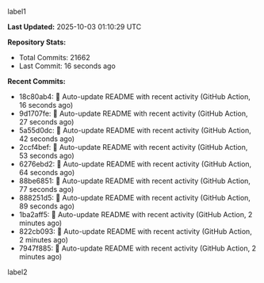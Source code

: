 
label1 
<!-- ACTIVITY_START -->
**Last Updated:** 2025-10-03 01:10:29 UTC

**Repository Stats:**
- Total Commits: 21662
- Last Commit: 16 seconds ago

**Recent Commits:**
- 18c80ab4: 🤖 Auto-update README with recent activity (GitHub Action, 16 seconds ago)
- 9d1707fe: 🤖 Auto-update README with recent activity (GitHub Action, 27 seconds ago)
- 5a55d0dc: 🤖 Auto-update README with recent activity (GitHub Action, 42 seconds ago)
- 2ccf4bef: 🤖 Auto-update README with recent activity (GitHub Action, 53 seconds ago)
- 6276ebd2: 🤖 Auto-update README with recent activity (GitHub Action, 64 seconds ago)
- 88be6851: 🤖 Auto-update README with recent activity (GitHub Action, 77 seconds ago)
- 888251d5: 🤖 Auto-update README with recent activity (GitHub Action, 89 seconds ago)
- 1ba2aff5: 🤖 Auto-update README with recent activity (GitHub Action, 2 minutes ago)
- 822cb093: 🤖 Auto-update README with recent activity (GitHub Action, 2 minutes ago)
- 7947f885: 🤖 Auto-update README with recent activity (GitHub Action, 2 minutes ago)
<!-- ACTIVITY_END -->

label2
